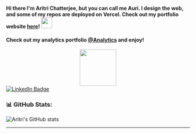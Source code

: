 ### 
<h4>
  Hi there I'm Aritri Chatterjee, but you can call me Auri. I design the web, and some of my repos are deployed on Vercel. Check out my portfolio website <a href="https://aritri9.vercel.app/">here</a>!
  <img src="https://media.giphy.com/media/hvRJCLFzcasrR4ia7z/giphy.gif" width="30px"/>
</h4>

<h4>
  Check out my analytics portfolio <a href="https://www.novypro.com/profile_projects/aritri2024">@Analytics</a> and enjoy!
</h4>

<div id="header" align="center">
  <img src="https://media.giphy.com/media/l0HlNaQ6gWfllcjDO/giphy.gif" width="100"/>
</div>

<div id="badges">
  <a href="https://www.linkedin.com/in/aritrichatterjee9">
    <img src="https://img.shields.io/badge/LinkedIn-blue?style=for-the-badge&logo=linkedin&logoColor=white" alt="LinkedIn Badge"/>
  </a>
</div>

<div id="views" align="center">
<img src="https://komarev.com/ghpvc/?username=aritrichatterjee9&style=flat-square&color=blue" alt=""/>
</div>





### 📊 GitHub Stats:

![Aritri's GitHub stats](https://github-readme-stats.vercel.app/api?username=aritrichatterjee9&theme=prussian&show_icons=true)

---


